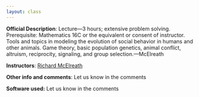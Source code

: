 ```yaml
---
layout: class
---
```


**Official Description**: Lecture—3 hours; extensive problem solving. Prerequisite: Mathematics 16C or the equivalent or consent of instructor. Tools and topics in modeling the evolution of social behavior in humans and other animals. Game theory, basic population genetics, animal conflict, altruism, reciprocity, signaling, and group selection.—McElreath
 
**Instructors**: [Richard McElreath](http://xcelab.net/rm/)

**Other info and comments**: Let us know in the comments

**Software used:** Let us know in the comments